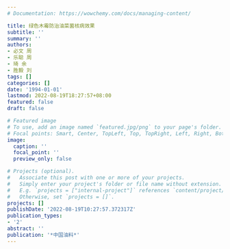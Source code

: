 ```yaml
---
# Documentation: https://wowchemy.com/docs/managing-content/

title: 绿色木霉防治油菜菌核病效果
subtitle: ''
summary: ''
authors:
- 必文 周
- 乐聪 周
- 琦 余
- 胜毅 刘
tags: []
categories: []
date: '1994-01-01'
lastmod: 2022-08-19T18:27:57+08:00
featured: false
draft: false

# Featured image
# To use, add an image named `featured.jpg/png` to your page's folder.
# Focal points: Smart, Center, TopLeft, Top, TopRight, Left, Right, BottomLeft, Bottom, BottomRight.
image:
  caption: ''
  focal_point: ''
  preview_only: false

# Projects (optional).
#   Associate this post with one or more of your projects.
#   Simply enter your project's folder or file name without extension.
#   E.g. `projects = ["internal-project"]` references `content/project/deep-learning/index.md`.
#   Otherwise, set `projects = []`.
projects: []
publishDate: '2022-08-19T10:27:57.372317Z'
publication_types:
- '2'
abstract: ''
publication: '*中国油料*'
---
```

